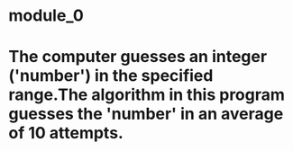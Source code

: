 # module_0
# The computer guesses an integer ('number') in the specified range.The algorithm in this program guesses the 'number' in an average of 10 attempts.
